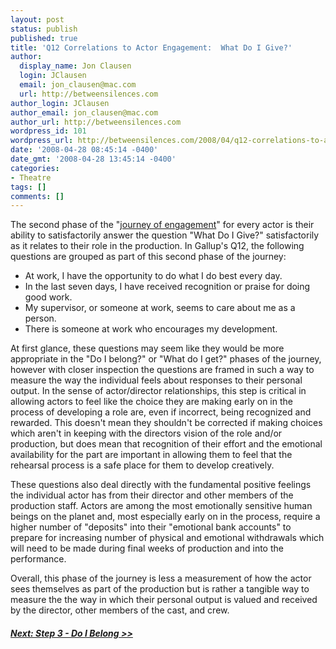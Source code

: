 ```yaml
---
layout: post
status: publish
published: true
title: 'Q12 Correlations to Actor Engagement:  What Do I Give?'
author:
  display_name: Jon Clausen
  login: JClausen
  email: jon_clausen@mac.com
  url: http://betweensilences.com
author_login: JClausen
author_email: jon_clausen@mac.com
author_url: http://betweensilences.com
wordpress_id: 101
wordpress_url: http://betweensilences.com/2008/04/q12-correlations-to-actor-engagement-what-do-i-give/
date: '2008-04-28 08:45:14 -0400'
date_gmt: '2008-04-28 13:45:14 -0400'
categories:
- Theatre
tags: []
comments: []
---
```

<p>
The second phase of the "<a href="http://betweensilences.com/2008/04/q12-correlations-to-actor-engagement-introduction/">journey of engagement</a>" for every actor is their ability to satisfactorily answer the question "What Do I Give?" satisfactorily as it relates to their role in the production.  In Gallup's Q12, the following questions are grouped as part of this second phase of the journey:</p>
<ul>
<li>At work, I have the opportunity to do what I do best every day.</li>
<li>In the last seven days, I have received recognition or praise for doing good work.</li>
<li>My supervisor, or someone at work, seems to care about me as a person.</li>
<li>There is someone at work who encourages my development.</li>
</ul>
<p>
At first glance, these questions may seem like they would be more appropriate in the "Do I belong?" or "What do I get?" phases of the journey, however with closer inspection the questions are framed in such a way to measure the way the individual feels about responses to their personal output.  In the sense of actor/director relationships, this step is critical in allowing actors to feel like the choice they are making early on in the process of developing a role are, even if incorrect, being recognized and rewarded.  This doesn't mean they shouldn't be corrected if making choices which aren't in keeping with the directors vision of the role and/or production, but does mean that recognition of their effort and the emotional availability for the part are important in allowing them to feel that the rehearsal process is a safe place for them to develop creatively.</p>
<p>These questions also deal directly with the fundamental positive feelings the individual actor has from their director and other members of the production staff.   Actors are among the most emotionally sensitive human beings on the planet and, most especially early on in the process,  require a higher number of "deposits" into their "emotional bank accounts" to prepare for increasing number of physical and emotional withdrawals which will need to be made during final weeks of production and into the performance.</p>
<p>Overall, this phase of the journey is less a measurement of how the actor sees themselves as part of the production but is rather a tangible way to measure the the way in which their personal output is valued and received by the director, other members of the cast, and crew.</p>
<h5><a href="http://betweensilences.com/2008/04/q12-correlations-to-actor-engagement-do-i-belong/">Next: Step 3 - Do I Belong &gt;&gt;</a></h5>

